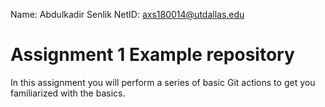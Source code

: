 Name: Abdulkadir Senlik
NetID: axs180014@utdallas.edu

# Assignment 1 Example repository

In this assignment you will perform a series of basic Git actions to get you familiarized with the basics.
